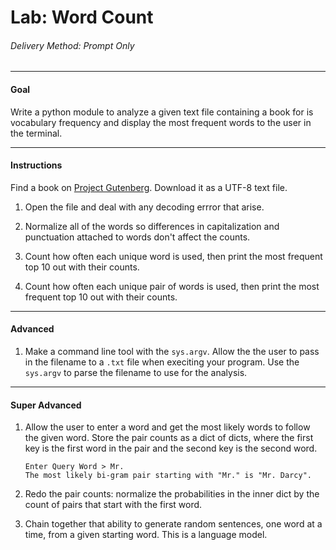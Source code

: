 # Lab: Word Count

###### Delivery Method: Prompt Only

------------------------------------

#### Goal

Write a python module to analyze a given text file containing a book for is vocabulary frequency and display the most frequent words to the user in the terminal.

------------------------

#### Instructions

Find a book on [Project Gutenberg](http://www.gutenberg.org).
Download it as a UTF-8 text file.

1. Open the file and deal with any decoding errror that arise.

1.  Normalize all of the words so differences in capitalization and punctuation attached to words don't affect the counts.

1.  Count how often each unique word is used, then print the most frequent top 10 out with their counts.

1. Count how often each unique pair of words is used, then print the most frequent top 10 out with their counts.



--------------------------------------------------------

#### Advanced

1. Make a command line tool with the `sys.argv`.  Allow the the user to pass in the filename to a `.txt` file when execiting your program.  Use the `sys.argv` to parse the filename to use for the analysis.


---------------------------------------------------------

#### Super Advanced

1. Allow the user to enter a word and get the most likely words to follow the given word.  Store the pair counts as a dict of dicts, where the first key is the first word in the pair and the second key is the second word.
    ```
    Enter Query Word > Mr.
    The most likely bi-gram pair starting with "Mr." is "Mr. Darcy".
    ```

1. Redo the pair counts: normalize the probabilities in the inner dict by the count of pairs that start with the first word.

1. Chain together that ability to generate random sentences, one word at a time, from a given starting word.
This is a language model.
